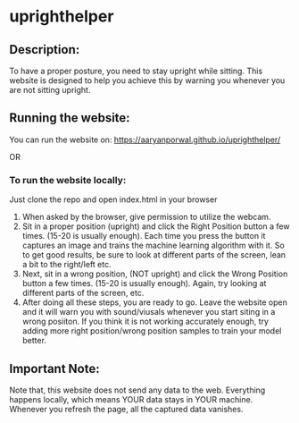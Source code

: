 # uprighthelper

## Description:
To have a proper posture, you need to stay upright while sitting. This website is designed to help you achieve this by warning you whenever you are not sitting upright.
## Running the website:
 You can run the website on: https://aaryanporwal.github.io/uprighthelper/
 
 OR
 ### To run the website locally:
 Just clone the repo and open index.html in your browser
 1. When asked by the browser, give permission to utilize the webcam.
 2. Sit in a proper position (upright) and click the Right Position button a few times. (15-20 is usually enough). Each time you press the button it captures an image and trains the machine learning algorithm with it. So to get good results, be sure to look at different parts of the screen, lean a bit to the right/left etc.
 3. Next, sit in a wrong position, (NOT upright) and click the Wrong Position button a few times. (15-20 is usually enough). Again, try looking at different parts of the screen, etc.
4. After doing all these steps, you are ready to go. Leave the website open and it will warn you with sound/viusals whenever you start siting in a wrong posiiton.
If you think it is not working accurately enough, try adding more right position/wrong position samples to train your model better.

## Important Note: 
Note that, this website does not send any data to the web. Everything happens locally, which means YOUR data stays in YOUR machine. Whenever you refresh the page, all the captured data vanishes.
